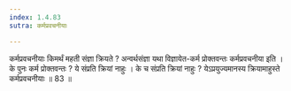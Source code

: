```yaml
---
index: 1.4.83
sutra: कर्मप्रवचनीयाः

---
```

 कर्मप्रवचनीयाः किमर्थं महती संज्ञा क्रियते ? अन्वर्थसंज्ञा यथा विज्ञायेत-कर्म प्रोक्तवन्तः कर्मप्रवचनीया इति । के पुनः कर्म प्रोक्तवन्तः ? ये संप्रति क्रियां नाहुः । के च संप्रति क्रियां नाहुः ? येऽप्रयुज्यमानस्य क्रियामाहुस्ते कर्मप्रवचनीयाः ॥ 83 ॥ 